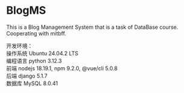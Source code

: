 # BlogMS
This is a Blog Management System that is a task of DataBase course.<br>
Cooperating with mitbff.<br>

开发环境：<br>
操作系统 Ubuntu 24.04.2 LTS<br>
编程语言 python 3.12.3<br>
前端 nodejs 18.19.1, npm 9.2.0, @vue/cli 5.0.8<br>
后端 django 5.1.7<br>
数据库 MySQL 8.0.41<br>
